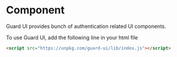 # Component

Guard UI provides bunch of authentication related UI components.

To use Guard UI, add the following line in your html file

```html
<script src="https://unpkg.com/guard-ui/lib/index.js"></script>
```
